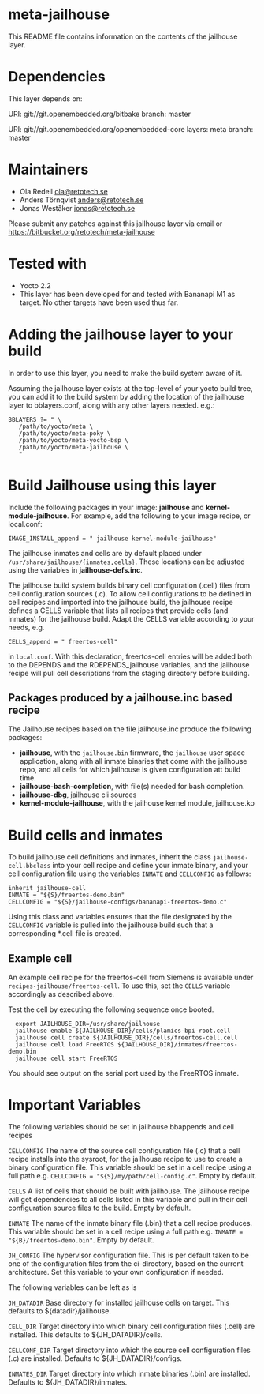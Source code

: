 meta-jailhouse
==============

This README file contains information on the contents of the
jailhouse layer.


Dependencies
============

This layer depends on:

  URI: git://git.openembedded.org/bitbake
  branch: master

  URI: git://git.openembedded.org/openembedded-core
  layers: meta
  branch: master


Maintainers
===========

* Ola Redell <ola@retotech.se>
* Anders Törnqvist <anders@retotech.se>
* Jonas Weståker <jonas@retotech.se>

Please submit any patches against this jailhouse layer
via email or https://bitbucket.org/retotech/meta-jailhouse


Tested with
===========

* Yocto 2.2
* This layer has been developed for and tested with Bananapi M1 as target.
No other targets have been used thus far.


Adding the jailhouse layer to your build
========================================

In order to use this layer, you need to make the build system aware of
it.

Assuming the jailhouse layer exists at the top-level of your
yocto build tree, you can add it to the build system by adding the
location of the jailhouse layer to bblayers.conf, along with any
other layers needed. e.g.:

    BBLAYERS ?= " \
       /path/to/yocto/meta \
       /path/to/yocto/meta-poky \
       /path/to/yocto/meta-yocto-bsp \
       /path/to/yocto/meta-jailhouse \
       "


Build Jailhouse using this layer
================================

Include the following packages in your image: **jailhouse** and
**kernel-module-jailhouse**. For example, add the following
to your image recipe, or local.conf:

    IMAGE_INSTALL_append = " jailhouse kernel-module-jailhouse"

The jailhouse inmates and cells are by default
placed under `/usr/share/jailhouse/{inmates,cells}`. These locations
can be adjusted using the variables in **jailhouse-defs.inc**.

The jailhouse build system builds binary cell configuration (.cell) files 
from cell configuration sources (.c). To allow cell configurations to be
defined in cell recipes and imported into the jailhouse build, the jailhouse 
recipe defines a CELLS variable that lists all recipes that provide cells (and 
inmates) for the jailhouse build. Adapt the CELLS variable according to your 
needs, e.g.

    CELLS_append = " freertos-cell"

in `local.conf`.
With this declaration, freertos-cell entries will be added both to the
DEPENDS and the RDEPENDS_jailhouse variables, and the jailhouse recipe will
pull cell descriptions from the staging directory before building.


Packages produced by a jailhouse.inc based recipe
-------------------------------------------------

The Jailhouse recipes based on the file jailhouse.inc produce
the following packages: 

* **jailhouse**, with the `jailhouse.bin` firmware, the `jailhouse` user 
space application, along with all inmate binaries that come with the jailhouse
repo, and all cells for which jailhouse is given configuration att build time.
* **jailhouse-bash-completion**, with file(s) needed for bash completion.
* **jailhouse-dbg**, jailhouse cli sources
* **kernel-module-jailhouse**, with the jailhouse kernel module, jailhouse.ko


Build cells and inmates
=======================

To build jailhouse cell definitions and inmates, inherit the class
`jailhouse-cell.bbclass` into your cell recipe and define your inmate binary,
and your cell configuration file using the variables `INMATE` and `CELLCONFIG`
as follows:

    inherit jailhouse-cell
    INMATE = "${S}/freertos-demo.bin"
    CELLCONFIG = "${S}/jailhouse-configs/bananapi-freertos-demo.c"

Using this class and variables ensures that the file designated by the
`CELLCONFIG` variable is pulled into the jailhouse build such that
a corresponding *.cell file is created.

Example cell
------------

An example cell recipe for the freertos-cell from Siemens is available
under `recipes-jailhouse/freertos-cell`. To use this, set the 
`CELLS` variable accordingly as described above.

Test the cell by executing the following sequence once booted.

      export JAILHOUSE_DIR=/usr/share/jailhouse
      jailhouse enable ${JAILHOUSE_DIR}/cells/plamics-bpi-root.cell
      jailhouse cell create ${JAILHOUSE_DIR}/cells/freertos-cell.cell
      jailhouse cell load FreeRTOS ${JAILHOUSE_DIR}/inmates/freertos-demo.bin
      jailhouse cell start FreeRTOS

You should see output on the serial port used by the FreeRTOS inmate.

Important Variables
===================

The following variables should be set in jailhouse bbappends and cell recipes

`CELLCONFIG`  The name of the source cell configuration file (.c) that a cell
recipe installs into the sysroot, for the jailhouse recipe to use to create 
a binary configuration file. This variable should be set in a cell recipe
using a full path e.g. `CELLCONFIG = "${S}/my/path/cell-config.c"`.
Empty by default.

`CELLS`  A list of cells that should be built with jailhouse. The jailhouse
recipe will get dependencies to all cells listed in this variable and
pull in their cell configuration source files to the build. Empty by default.

`INMATE`  The name of the inmate binary file (.bin) that a cell recipe 
produces. This variable should be set in a cell recipe
using a full path e.g. `INMATE = "${B}/freertos-demo.bin"`.
Empty by default.

`JH_CONFIG` The hypervisor configuration file. This is per default taken to 
be one of the configuration files from the ci-directory, based on the
current architecture. Set this variable to your own configuration if needed.
 
The following variables can be left as is
 
`JH_DATADIR`  Base directory for installed jailhouse cells on target. This
defaults to ${datadir}/jailhouse. 

`CELL_DIR`  Target directory into which binary cell configuration files (.cell)
are installed. This defaults to ${JH_DATADIR}/cells. 

`CELLCONF_DIR`  Target directory into which the source cell configuration files
(.c) are installed. Defaults to ${JH_DATADIR}/configs.

`INMATES_DIR`  Target directory into which inmate binaries (.bin) are installed.
Defaults to ${JH_DATADIR}/inmates. 

